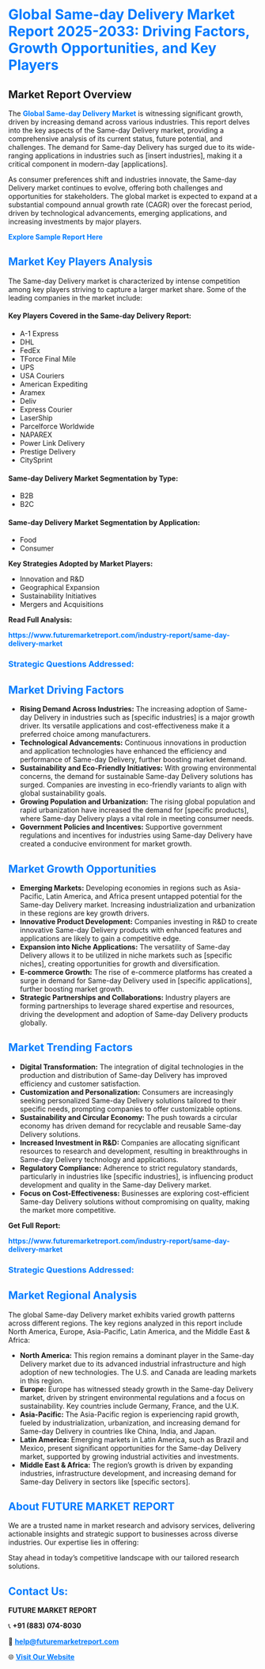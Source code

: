 <h1 style="color: #007BFF;">Global Same-day Delivery Market Report 2025-2033: Driving Factors, Growth Opportunities, and Key Players</h1>

<section id="overview">
<h2>Market Report Overview</h2>
<p>The <a href="https://www.futuremarketreport.com/industry-report/same-day-delivery-market" style="color: #007BFF; text-decoration: none;"><strong>Global Same-day Delivery Market</strong></a> is witnessing significant growth, driven by increasing demand across various industries. This report delves into the key aspects of the Same-day Delivery market, providing a comprehensive analysis of its current status, future potential, and challenges. The demand for Same-day Delivery has surged due to its wide-ranging applications in industries such as [insert industries], making it a critical component in modern-day [applications].</p>
<p>As consumer preferences shift and industries innovate, the Same-day Delivery market continues to evolve, offering both challenges and opportunities for stakeholders. The global market is expected to expand at a substantial compound annual growth rate (CAGR) over the forecast period, driven by technological advancements, emerging applications, and increasing investments by major players.</p>
</section>

<section id="overview">
<p><a href="https://www.futuremarketreport.com/request-sample/reportId=26342" style="color: #007BFF; text-decoration: none;"><strong>Explore Sample Report Here</strong></a></p>
</section>

<section id="key-players">
<h2 style="color: #007BFF;">Market Key Players Analysis</h2>
<p>The Same-day Delivery market is characterized by intense competition among key players striving to capture a larger market share. Some of the leading companies in the market include:</p>
<h4>Key Players Covered in the Same-day Delivery Report:</h4>
<ul><li>A-1 Express</li><li>DHL</li><li>FedEx</li><li>TForce Final Mile</li><li>UPS</li><li>USA Couriers</li><li>American Expediting</li><li>Aramex</li><li>Deliv</li><li>Express Courier</li><li>LaserShip</li><li>Parcelforce Worldwide</li><li>NAPAREX</li><li>Power Link Delivery</li><li>Prestige Delivery</li><li>CitySprint</li></ul>
<h4>Same-day Delivery Market Segmentation by Type:</h4>
<ul><li>B2B</li><li>B2C</li></ul>

<h4>Same-day Delivery Market Segmentation by Application:</h4>
<ul><li>Food</li><li>Consumer</li></ul>
<p><strong>Key Strategies Adopted by Market Players:</strong></p>
<ul>
<li>Innovation and R&D</li>
<li>Geographical Expansion</li>
<li>Sustainability Initiatives</li>
<li>Mergers and Acquisitions</li>
</ul>
</section>

<section>
<p><strong>Read Full Analysis: </strong></p><a href="https://www.futuremarketreport.com/industry-report/same-day-delivery-market" style="color: #007BFF; text-decoration: none;"><strong>https://www.futuremarketreport.com/industry-report/same-day-delivery-market</strong></a>
<h3 style="color: #007BFF;">Strategic Questions Addressed:</h3>
</section>

<section id="driving-factors">
<h2 style="color: #007BFF;">Market Driving Factors</h2>
<ul>
<li><strong>Rising Demand Across Industries:</strong> The increasing adoption of Same-day Delivery in industries such as [specific industries] is a major growth driver. Its versatile applications and cost-effectiveness make it a preferred choice among manufacturers.</li>
<li><strong>Technological Advancements:</strong> Continuous innovations in production and application technologies have enhanced the efficiency and performance of Same-day Delivery, further boosting market demand.</li>
<li><strong>Sustainability and Eco-Friendly Initiatives:</strong> With growing environmental concerns, the demand for sustainable Same-day Delivery solutions has surged. Companies are investing in eco-friendly variants to align with global sustainability goals.</li>
<li><strong>Growing Population and Urbanization:</strong> The rising global population and rapid urbanization have increased the demand for [specific products], where Same-day Delivery plays a vital role in meeting consumer needs.</li>
<li><strong>Government Policies and Incentives:</strong> Supportive government regulations and incentives for industries using Same-day Delivery have created a conducive environment for market growth.</li>
</ul>
</section>

<section id="growth-opportunities">
<h2 style="color: #007BFF;">Market Growth Opportunities</h2>
<ul>
<li><strong>Emerging Markets:</strong> Developing economies in regions such as Asia-Pacific, Latin America, and Africa present untapped potential for the Same-day Delivery market. Increasing industrialization and urbanization in these regions are key growth drivers.</li>
<li><strong>Innovative Product Development:</strong> Companies investing in R&D to create innovative Same-day Delivery products with enhanced features and applications are likely to gain a competitive edge.</li>
<li><strong>Expansion into Niche Applications:</strong> The versatility of Same-day Delivery allows it to be utilized in niche markets such as [specific niches], creating opportunities for growth and diversification.</li>
<li><strong>E-commerce Growth:</strong> The rise of e-commerce platforms has created a surge in demand for Same-day Delivery used in [specific applications], further boosting market growth.</li>
<li><strong>Strategic Partnerships and Collaborations:</strong> Industry players are forming partnerships to leverage shared expertise and resources, driving the development and adoption of Same-day Delivery products globally.</li>
</ul>
</section>

<section id="trending-factors">
<h2 style="color: #007BFF;">Market Trending Factors</h2>
<ul>
<li><strong>Digital Transformation:</strong> The integration of digital technologies in the production and distribution of Same-day Delivery has improved efficiency and customer satisfaction.</li>
<li><strong>Customization and Personalization:</strong> Consumers are increasingly seeking personalized Same-day Delivery solutions tailored to their specific needs, prompting companies to offer customizable options.</li>
<li><strong>Sustainability and Circular Economy:</strong> The push towards a circular economy has driven demand for recyclable and reusable Same-day Delivery solutions.</li>
<li><strong>Increased Investment in R&D:</strong> Companies are allocating significant resources to research and development, resulting in breakthroughs in Same-day Delivery technology and applications.</li>
<li><strong>Regulatory Compliance:</strong> Adherence to strict regulatory standards, particularly in industries like [specific industries], is influencing product development and quality in the Same-day Delivery market.</li>
<li><strong>Focus on Cost-Effectiveness:</strong> Businesses are exploring cost-efficient Same-day Delivery solutions without compromising on quality, making the market more competitive.</li>
</ul>
</section>

<section>
<p><strong>Get Full Report: </strong></p><a href="https://www.futuremarketreport.com/industry-report/same-day-delivery-market" style="color: #007BFF; text-decoration: none;"><strong>https://www.futuremarketreport.com/industry-report/same-day-delivery-market</strong></a>
<h3 style="color: #007BFF;">Strategic Questions Addressed:</h3>
</section>


<section id="regional-analysis">
<h2 style="color: #007BFF;">Market Regional Analysis</h2>
<p>The global Same-day Delivery market exhibits varied growth patterns across different regions. The key regions analyzed in this report include North America, Europe, Asia-Pacific, Latin America, and the Middle East & Africa:</p>
<ul>
<li><strong>North America:</strong> This region remains a dominant player in the Same-day Delivery market due to its advanced industrial infrastructure and high adoption of new technologies. The U.S. and Canada are leading markets in this region.</li>
<li><strong>Europe:</strong> Europe has witnessed steady growth in the Same-day Delivery market, driven by stringent environmental regulations and a focus on sustainability. Key countries include Germany, France, and the U.K.</li>
<li><strong>Asia-Pacific:</strong> The Asia-Pacific region is experiencing rapid growth, fueled by industrialization, urbanization, and increasing demand for Same-day Delivery in countries like China, India, and Japan.</li>
<li><strong>Latin America:</strong> Emerging markets in Latin America, such as Brazil and Mexico, present significant opportunities for the Same-day Delivery market, supported by growing industrial activities and investments.</li>
<li><strong>Middle East & Africa:</strong> The region’s growth is driven by expanding industries, infrastructure development, and increasing demand for Same-day Delivery in sectors like [specific sectors].</li>
</ul>
</section>

<footer>
<h2 style="color: #007BFF;">About FUTURE MARKET REPORT</h2>
<p>We are a trusted name in market research and advisory services, delivering actionable insights and strategic support to businesses across diverse industries. Our expertise lies in offering:</p>

<p>Stay ahead in today’s competitive landscape with our tailored research solutions.</p>

<h2 style="color: #007BFF;">Contact Us:</h2>
<p><strong>FUTURE MARKET REPORT</strong></p>
<p>📞 <strong>+91 (883) 074-8030</strong></p>
<p>📧 <strong><a href="mailto:help@futuremarketreport.com" style="color: #007BFF;">help@futuremarketreport.com</a></strong></p>
<p>🌐 <strong><a href="https://www.futuremarketreport.com/" style="color: #007BFF;">Visit Our Website</a></strong></p>
</footer>